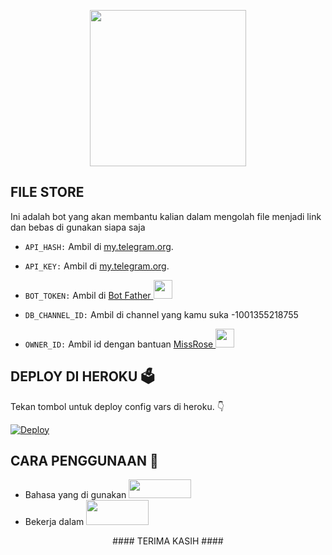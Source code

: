 <p align="center">
  <a href="https://github.com/kenkannih/File-Store">
    <img src="https://telegra.ph/file/a112fce4e23d859badcd4.jpg" width ="250">
  </a>

## FILE STORE
Ini adalah bot yang akan membantu kalian dalam mengolah file menjadi link dan bebas di gunakan siapa saja

- `API_HASH:` Ambil di [my.telegram.org](https://my.telegram.org).

- `API_KEY:` Ambil di [my.telegram.org](https://my.telegram.org).

- `BOT_TOKEN:` Ambil di [Bot Father <img src="https://telegra.ph/file/8d80c13110506bf1cb58e.jpg" width="30" height="30">](https://telegram.dog/BotFather)

- `DB_CHANNEL_ID:` Ambil di channel yang kamu suka -1001355218755

- `OWNER_ID:` Ambil id dengan bantuan [MissRose <img src="https://telegra.ph/file/0a36032bd2221c8d4209d.jpg" width="30" height="30">](https://telegram.dog/MissRose_bot)
## DEPLOY DI HEROKU 🗳
Tekan tombol untuk deploy config vars di heroku. 👇

[![Deploy](https://www.herokucdn.com/deploy/button.svg)](https://heroku.com/deploy?template=https://github.com/kenkannih/File-Store)

## CARA PENGGUNAAN 🧰
- Bahasa yang di gunakan [<img src="https://telegra.ph/file/960ed8709acaf8c68b894.jpg" width="100" height="30">](https://www.python.org/)
- Bekerja dalam [<img src="https://telegra.ph/file/804f06d1590f7619a63ed.jpg" width="100" height="40">](https://github.com/pyrogram/pyrogram)



<p align="center">
#### TERIMA KASIH ####
